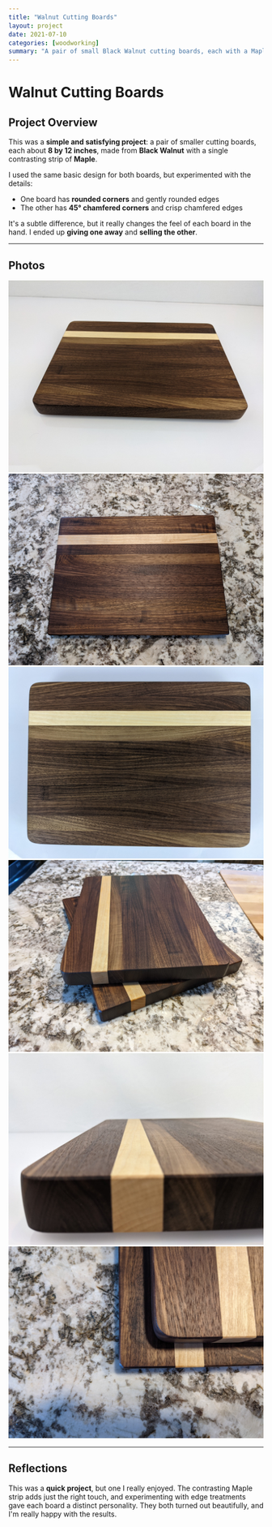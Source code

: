 ```yaml
---
title: "Walnut Cutting Boards"
layout: project
date: 2021-07-10
categories: [woodworking]
summary: "A pair of small Black Walnut cutting boards, each with a Maple accent strip and a unique edge treatment."
---
```


# Walnut Cutting Boards

## Project Overview

This was a **simple and satisfying project**: a pair of smaller cutting boards, each about **8 by 12 inches**, made from **Black Walnut** with a single contrasting strip of **Maple**.

I used the same basic design for both boards, but experimented with the details:

- One board has **rounded corners** and gently rounded edges
- The other has **45° chamfered corners** and crisp chamfered edges

It's a subtle difference, but it really changes the feel of each board in the hand. I ended up **giving one away** and **selling the other**.

---

## Photos

<div class="row row-cols-1 row-cols-md-2 g-4 my-3">

  <div class="col">
    <a href="/assets/images/woodworking/Cutting_Board_02-01.jpg"><img
       title="Walnut cutting board with rounded corners."
       class="img-fluid rounded shadow-sm"
       src="/assets/images/woodworking/Cutting_Board_02-01.jpg"
       alt="Walnut cutting board with rounded corners."></a>
  </div>

  <div class="col">
    <a href="/assets/images/woodworking/Cutting_Board_02-06.jpg"><img
       title="Walnut cutting board with chamfered corners."
       class="img-fluid rounded shadow-sm"
       src="/assets/images/woodworking/Cutting_Board_02-06.jpg"
       alt="Walnut cutting board with chamfered corners."></a>
  </div>

  <div class="col">
    <a href="/assets/images/woodworking/Cutting_Board_02-04.jpg"><img
       title="Top view of walnut cutting board with round corners."
       class="img-fluid rounded shadow-sm"
       src="/assets/images/woodworking/Cutting_Board_02-04.jpg"
       alt="Top view of walnut cutting board with round corners."></a>
  </div>

  <div class="col">
    <a href="/assets/images/woodworking/Cutting_Board_02-02.jpg"><img
       title="Stack of walnut cutting boards."
       class="img-fluid rounded shadow-sm"
       src="/assets/images/woodworking/Cutting_Board_02-02.jpg"
       alt="Stack of walnut cutting boards."></a>
  </div>

  <div class="col">
    <a href="/assets/images/woodworking/Cutting_Board_02-03.jpg"><img
       title="Close-up of cutting board end showing maple strip running through black walnut."
       class="img-fluid rounded shadow-sm"
       src="/assets/images/woodworking/Cutting_Board_02-03.jpg"
       alt="Close-up of cutting board end showing maple strip running through black walnut."></a>
  </div>

  <div class="col">
    <a href="/assets/images/woodworking/Cutting_Board_02-05.jpg"><img
       title="Close-up showing the two different corner styles"
       class="img-fluid rounded shadow-sm"
       src="/assets/images/woodworking/Cutting_Board_02-05.jpg"
       alt="Close-up showing the two different corner styles."></a>
  </div>

</div>

---

## Reflections

This was a **quick project**, but one I really enjoyed. The contrasting Maple strip adds just the right touch, and experimenting with edge treatments gave each board a distinct personality. They both turned out beautifully, and I'm really happy with the results.

